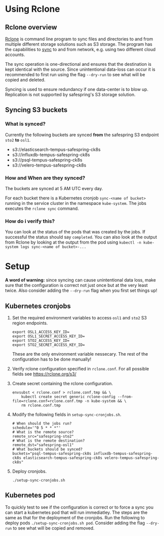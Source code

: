 # Using Rclone

## Rclone overview

[Rclone](https://rclone.org/) is command line program to sync files and directories to and from multiple different storage solutions such as S3 storage. The program has the capabilities to [sync](https://rclone.org/commands/rclone_sync/) to and from network, e.g. using two different cloud accounts.

The sync operation is one-directional and ensures that the destination is kept identical with the source. Since unintentional data-loss can occur it is recommended to first run using the flag `--dry-run` to see what will be copied and deleted.

Syncing is used to ensure redundancy if one data-center is to blow up. Replication is not supported by safespring's S3 storage solution.


## Syncing S3 buckets

### What is synced?

Currently the following buckets are synced **from** the safespring S3 endpoint `sto2` **to** `osl1`.

- s3://elasticsearch-tempus-safespring-ck8s
- s3://influxdb-tempus-safespring-ck8s
- s3://psql-tempus-safespring-ck8s
- s3://velero-tempus-safespring-ck8s

### How and When are they synced?

The buckets are synced at 5 AM UTC every day.

For each bucket there is a Kubernetes cronjob `sync-<name of bucket>` running in the service cluster in the namespace `kube-system`. The jobs executes the `rclone sync` command.

### How do i verify this?

You can look at the status of the pods that was created by the jobs. If successful the status should say `completed`. You can also look at the output from Rclone by looking at the output from the pod using `kubectl -n kube-system logs sync-<name of bucket>-...`


# Setup

**A word of warning:** since syncing can cause unintentional data loss, make sure that the configuration is correct not just once but at the very least twice. Also consider adding the `--dry-run` flag when you first set things up!

## Kubernetes cronjobs

1. Set the required environment variables to access `osl1` and `sto2` S3 region endpoints.
    ```
    export OSL1_ACCESS_KEY_ID=
    export OSL1_SECRET_ACCESS_KEY_ID=
    export STO2_ACCESS_KEY_ID=
    export STO2_SECRET_ACCESS_KEY_ID=
    ```
    These are the only environment variable nessecary. The rest of the configuration has to be done manually!

2. Verify rclone configuration specified in `rclone.conf`. For all possible fields see https://rclone.org/s3/

3. Create secret containing the rclone configuration.

    ```
    envsubst < rclone.conf > rclone.conf.tmp && \
        kubectl create secret generic rclone-config --from-file=rclone.conf=rclone.conf.tmp -n kube-system && \
        rm rclone.conf.tmp
    ```

4. Modify the following fields in `setup-sync-cronjobs.sh`.

    ```
    # When should the jobs run?
    schedule='"0 5 * * *"'
    # What is the remote source?
    remote_src="safespring-sto2"
    # What is the remote destination?
    remote_dst="safespring-osl1"
    # What buckets should be synced?
    buckets="psql-tempus-safespring-ck8s influxdb-tempus-safespring-ck8s elasticsearch-tempus-safespring-ck8s velero-tempus-safespring-ck8s"
    ```

5. Deploy cronjobs.
    ```
    ./setup-sync-cronjobs.sh
    ```

## Kubernetes pod

To quickly test to see if the configuration is correct or to force a sync you can start a kubernetes pod that will run immediatley. The steps are the same as that for the deployment of the cronjobs. Run the following to deploy pods `./setup-sync-cronjobs.sh pod`.
Consider adding the flag `--dry-run` to see what will be copied and removed.